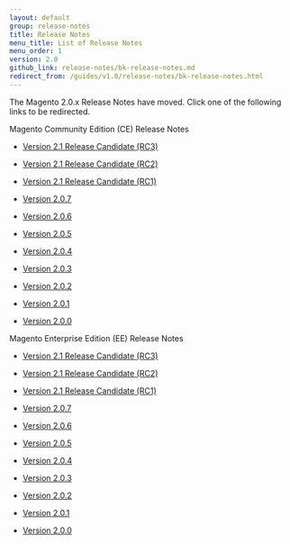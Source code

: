 ```yaml
---
layout: default
group: release-notes
title: Release Notes
menu_title: List of Release Notes
menu_order: 1
version: 2.0
github_link: release-notes/bk-release-notes.md
redirect_from: /guides/v1.0/release-notes/bk-release-notes.html
---
```


The Magento 2.0.x Release Notes have moved. Click one of the following links to be redirected.


Magento Community Edition (CE) Release Notes

*  <a href="{{page.baseurl}}release-notes/ReleaseNotes2.1_RC3CE.html" target="_blank">Version 2.1 Release Candidate (RC3)</a>


*  <a href="{{page.baseurl}}release-notes/ReleaseNotes2.1_RC2CE.html" target="_blank">Version 2.1 Release Candidate (RC2)</a>


*  <a href="{{page.baseurl}}release-notes/ReleaseNotes2.1_RC1CE.html" target="_blank">Version 2.1 Release Candidate (RC1)</a>

*  <a href="{{page.baseurl}}release-notes/ReleaseNotes2.0.7CE.html" target="_blank">Version 2.0.7</a>

*  <a href="{{page.baseurl}}release-notes/ReleaseNotes2.0.6CE.html" target="_blank">Version 2.0.6</a>

*  <a href="{{page.baseurl}}release-notes/ReleaseNotes2.0.5CE.html" target="_blank">Version 2.0.5</a>

*   <a href="{{page.baseurl}}release-notes/ReleaseNotes2.0.4CE.html" target="_blank">Version 2.0.4</a>

*   <a href="{{page.baseurl}}release-notes/ReleaseNotes2.0.3CE.html" target="_blank">Version 2.0.3</a>

*   <a href="http://docs.magento.com/m2/ce/user_guide/magento/release-notes-ce-2.0.2.html" target="_blank">Version 2.0.2</a>

*   <a href="http://docs.magento.com/m2/ce/user_guide/magento/release-notes-ce-2.0.1.html" target="_blank">Version 2.0.1</a>

*   <a href="http://docs.magento.com/m2/ce/user_guide/magento/release-notes-ce-2.0.html" target="_blank">Version 2.0.0</a>



Magento Enterprise Edition (EE) Release Notes

*  <a href="{{page.baseurl}}release-notes/ReleaseNotes2.1_RC3EE.html" target="_blank">Version 2.1 Release Candidate (RC3)</a>


*  <a href="{{page.baseurl}}release-notes/ReleaseNotes2.1_RC2EE.html" target="_blank">Version 2.1 Release Candidate (RC2)</a>

*  <a href="{{page.baseurl}}release-notes/ReleaseNotes2.1_RC1EE.html" target="_blank">Version 2.1 Release Candidate (RC1)</a>

*   <a href="{{page.baseurl}}release-notes/ReleaseNotes2.0.7EE.html" target="_blank">Version 2.0.7</a>

*   <a href="{{page.baseurl}}release-notes/ReleaseNotes2.0.6EE.html" target="_blank">Version 2.0.6</a>

*   <a href="{{page.baseurl}}release-notes/ReleaseNotes2.0.5EE.html" target="_blank">Version 2.0.5</a>

*   <a href="{{page.baseurl}}release-notes/ReleaseNotes2.0.4EE.html" target="_blank">Version 2.0.4</a>

*   <a href="{{page.baseurl}}release-notes/ReleaseNotes2.0.3EE.html" target="_blank">Version 2.0.3</a>

*   <a href="http://docs.magento.com/m2/ee/user_guide/magento/release-notes-ee-2.0.2.html" target="_blank">Version 2.0.2</a>

*   <a href="http://docs.magento.com/m2/ee/user_guide/magento/release-notes-ee-2.0.1.html" target="_blank">Version 2.0.1</a>


*   <a href="http://docs.magento.com/m2/ee/user_guide/magento/release-notes-ee-2.0.html" target="_blank">Version 2.0.0</a>
